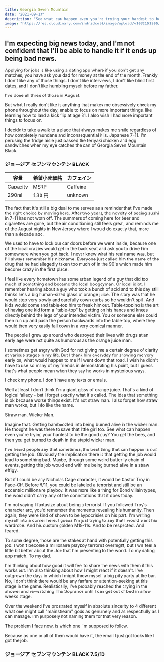 ```yaml
---
title: Georgia Seven Mountain
date: "2021-09-13"
description: "See what can happen even you're trying your hardest to be the good guy? You get the bees, and then you get burned to death in the stupid wicker man."
image: "https://res.cloudinary.com/indridcold/image/upload/v1632151555/mfk1ofjaq3mmnaxhyfsu.jpg"
---
```


## I'm expecting big news today, and I'm not confident that I'll be able to handle it if it ends up being bad news.

Applying for jobs is like using a dating app where if you don't get any matches, you have ask your dad for money at the end of the month. Frankly I don't like any of those things. I don't like interviews, I don't like blind first dates, and I don't like humbling myself before my father.

I've done all three of those in August.

But what I really don't like is anything that makes me obsessively check my phone throughout the day, unable to focus on more important things, like learning how to land a kick flip at age 31. I also wish I had more important things to focus on.

I decide to take a walk to a place that always makes me smile regardless of how completely mundane and inconsequential it is. Japanese 7-11. I'm perusing the fridge aisle just passed the teriyaki chicken and egg sandwiches when my eye catches the can of Georgia Seven Mountain Black.

### ジョージア セブンマウンテン BLACK

| 容量     | 希望小売価格 | カフェイン |
| -------- | ------------ | ---------- |
| Capacity | MSRP         | Caffeine   |
| 290ml     | 130 円       | unknown      |

The fact that it's still a big deal to me serves as a reminder that I've made the right choice by moving here. After two years, the novelty of seeing sushi in 7-11 has not worn off. The summers of coming here for beer and cigarettes are gone, but the air conditioning still feels great, and reminds me of the August nights in New Jersey where I would do exactly that, more than a decade ago.

We used to have to lock our car doors before we went inside, because one of the local crazies would get in the back seat and ask you to drive him somewhere when you got back. I never knew what his real name was, but I'll always remember his nickname. Everyone just called him the name of the drug that he had allegedly taken too much of in the 90's which made him become crazy in the first place.

I feel like every hometown has some urban legend of a guy that did too much of something and became the local boogeyman. Or local idiot. I remember hearing about a guy who took a bunch of acid and to this day still thinks he's a big human-sized glass of orange juice. The story was that he would step very slowly and carefully down curbs so he wouldn't spill. And kids would come and table-top him to freak him out. Table-topping is the art of having one kid form a "table-top" by getting on his hands and knees directly behind the legs of your intended victim. You or someone else could then run up and push the person backwards into the table-top, where they would then very easily fall down in a very comical manner.

The people I grew up around who destroyed their lives with drugs at an early age were not quite as humorous as the orange juice man.

I sometimes get angry with God for not giving me a certain degree of clarity at various stages in my life. But I thank him everyday for showing me very early on, what would happen to me if I went down that road. I wish he didn't have to use so many of my friends in demonstrating his point, but I guess that's what people mean when they say he works in mysterious ways.

I check my phone. I don't have any texts or emails.

Well at least I don't think I'm a giant glass of orange juice. That's a kind of logical fallacy - but I forget exactly what it's called. The idea that something is ok because worse things exist. It's not straw man. I also forget how straw man works, but I do like the name.
 
Straw man. Wicker Man.

Imagine that. Getting bamboozled into being burned alive in the wicker man. He thought he was there to save that little girl too. See what can happen even you're trying your hardest to be the good guy? You get the bees, and then you get burned to death in the stupid wicker man.

I've heard people say that sometimes, the best thing that can happen is <em>not</em> getting the job. Obviously the implication there is that getting the job would lead to something bad. Maybe, through some weird butterfly chain of events, getting this job would end with me being burned alive in a straw effigy. 

But if I could be any Nicholas Cage character, it would be Castor Troy in Face-Off. Before 9/11, you could be labeled a terrorist and still be an eccentric millionaire playboy. It was more like a thing for Bond villain types, the word didn't carry any of the connotations that it does today.

I'm not saying I fantasize about being a terrorist. If you followed Troy's character arc, you'd remember the moments revealing his humanity. Then again, they were kind of shown to be hypocrisies on his part. I'm writing myself into a corner here. I guess I'm just trying to say that I would want his wardrobe. And his custom golden M19-11s. And to be respected. And feared.

To some degree, those are the stakes at hand with potentially getting this job. I won't become a millionaire playboy terrorist overnight, but I will feel a little bit better about the Joe that I'm presenting to the world. To my dating app match. To my dad.

I'm thinking about how good it will feel to share the news with them if this works out. I'm also thinking about how I might react if it doesn't. I've outgrown the days in which I might throw myself a big pity party at the bar. No, I don't think there would be any fanfare or attention-seeking at this stage in the game. Realistically, I've probably reached the crying in the shower and re-watching The Sopranos until I can get out of bed in a few weeks stage. 

Over the weekend I've prostrated myself in absolute sincerity to 4 different what one might call "mainstream" gods as genuinely and as respectfully as I can manage. I'm purposely not naming them for that very reason.

The problem I face now, is which one I'm supposed to follow.

Because as one or all of them would have it, the email I just got looks like I got the job.


### ジョージア セブンマウンテン BLACK 7.5/10